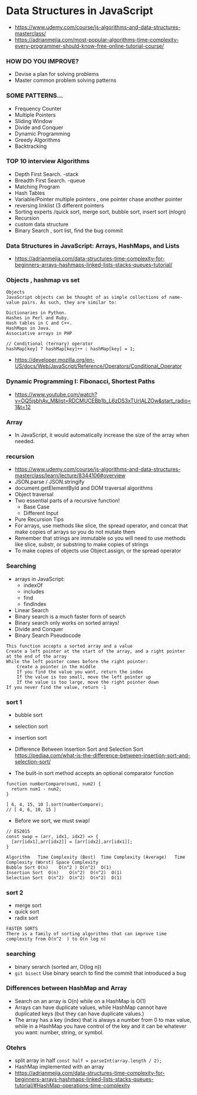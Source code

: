 # Data Structures in JavaScript
- https://www.udemy.com/course/js-algorithms-and-data-structures-masterclass/
- https://adrianmejia.com/most-popular-algorithms-time-complexity-every-programmer-should-know-free-online-tutorial-course/

### HOW DO YOU IMPROVE?
- Devise a plan for solving problems
- Master common problem solving patterns

### SOME PATTERNS...
- Frequency Counter
- Multiple Pointers
- Sliding Window
- Divide and Conquer
- Dynamic Programming
- Greedy Algorithms
- Backtracking

### TOP 10 interview Algorithms
- Depth First Search. -stack
- Breadth First Search. -queue
- Matching Program
- Hash Tables
- Variable/Pointer multiple pointers , one pointer chase another pointer
- reversing linklist (3 different pointers
- Sorting experts /quick sort, merge sort, bubble sort, insert sort (nlogn)
- Recursion
- custom data structure
- Binary Search , sort list, find the bug commit

### Data Structures in JavaScript: Arrays, HashMaps, and Lists 
- https://adrianmejia.com/data-structures-time-complexity-for-beginners-arrays-hashmaps-linked-lists-stacks-queues-tutorial/

### Objects ,  hashmap vs set
```
Objects
JavaScript objects can be thought of as simple collections of name-value pairs. As such, they are similar to:

Dictionaries in Python.
Hashes in Perl and Ruby.
Hash tables in C and C++.
HashMaps in Java.
Associative arrays in PHP
```
```
// Conditional (ternary) operator
hashMap[key] ? hashMap[key]++ : hashMap[key] = 1;
```
- https://developer.mozilla.org/en-US/docs/Web/JavaScript/Reference/Operators/Conditional_Operator

### Dynamic Programming I: Fibonacci, Shortest Paths 
- https://www.youtube.com/watch?v=OQ5jsbhAv_M&list=RDCMUCEBb1b_L6zDS3xTUrIALZOw&start_radio=1&t=12

### Array 
- In JavaScript, it would automatically increase the size of the array when needed.

### recursion
- https://www.udemy.com/course/js-algorithms-and-data-structures-masterclass/learn/lecture/8344106#overview
- JSON.parse / JSON.stringify
- document.getElementById and DOM traversal algorithms
- Object traversal
- Two essential parts of a recursive function!
    - Base Case
    - Different Input
- Pure Recursion Tips 
- For arrays, use methods like slice, the spread operator, and concat that make copies of arrays so you do not mutate them
- Remember that strings are immutable so you will need to use methods like slice, substr, or substring to make copies of strings
- To make copies of objects use Object.assign, or the spread operator

### Searching
- arrays in JavaScript:
    - indexOf
    - includes
    - find
    - findIndex
- Linear Search
- Binary search is a much faster form of search
- Binary search only works on sorted arrays!
- Divide and Conquer
- Binary Search Pseudocode
```
This function accepts a sorted array and a value
Create a left pointer at the start of the array, and a right pointer at the end of the array
While the left pointer comes before the right pointer:
    Create a pointer in the middle
    If you find the value you want, return the index
    If the value is too small, move the left pointer up
    If the value is too large, move the right pointer down
If you never find the value, return -1
```
### sort 1
- bubble sort
- selection sort
- insertion sort
- Difference Between Insertion Sort and Selection Sort https://pediaa.com/what-is-the-difference-between-insertion-sort-and-selection-sort/

- The built-in sort method accepts an optional comparator function
```
function numberCompare(num1, num2) {
  return num1 - num2;
}

[ 6, 4, 15, 10 ].sort(numberCompare);
// [ 4, 6, 10, 15 ]
```
- Before we sort, we must swap!
```
// ES2015
const swap = (arr, idx1, idx2) => {
  [arr[idx1],arr[idx2]] = [arr[idx2],arr[idx1]];
}
```
```
Algorithm	Time Complexity (Best)	Time Complexity (Average)	Time Complexity (Worst)	Space Complexity
Bubble Sort	O(n)	O(n^2 )	O(n^2)	O(1)
Insertion Sort	O(n)	O(n^2)	O(n^2)	O(1)
Selection Sort	O(n^2)	O(n^2)	O(n^2)	O(1)
```
### sort 2
- merge sort
- quick sort
- radix sort
```
FASTER SORTS
There is a family of sorting algorithms that can improve time complexity from O(n^2  ) to O(n log n)
```
### searching
- binary serarch (sorted arr, O(log n))
- ```git bisect``` Use binary search to find the commit that introduced a bug

### Differences between HashMap and Array

- Search on an array is O(n) while on a HashMap is O(1)
- Arrays can have duplicate values, while HashMap cannot have duplicated keys (but they can have duplicate values.)
- The array has a key (index) that is always a number from 0 to max value, while in a HashMap you have control of the key and it can be whatever you want: number, string, or symbol.

### Otehrs
- split array in half ```const half = parseInt(array.length / 2);```
- HashMap implemented with an array
- https://adrianmejia.com/data-structures-time-complexity-for-beginners-arrays-hashmaps-linked-lists-stacks-queues-tutorial/#HashMap-operations-time-complexity